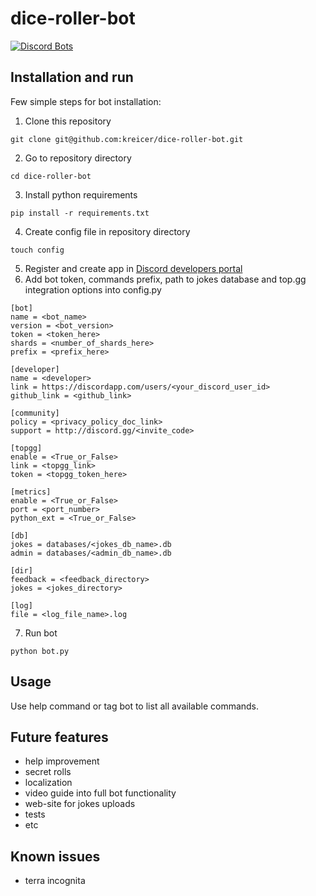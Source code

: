 # dice-roller-bot

[![Discord Bots](https://top.gg/api/widget/servers/809017610111942686.svg)](https://top.gg/bot/809017610111942686)

## Installation and run
Few simple steps for bot installation:
1. Clone this repository
```console
git clone git@github.com:kreicer/dice-roller-bot.git
```
2. Go to repository directory
```console
cd dice-roller-bot
```
3. Install python requirements
```console
pip install -r requirements.txt
```
4. Create config file in repository directory
```console
touch config
```
5. Register and create app in [Discord developers portal](https://discord.com/developers/applications/)
6. Add bot token, commands prefix, path to jokes database and top.gg integration options into config.py
```console
[bot]
name = <bot_name>
version = <bot_version>
token = <token_here>
shards = <number_of_shards_here>
prefix = <prefix_here>

[developer]
name = <developer>
link = https://discordapp.com/users/<your_discord_user_id>
github_link = <github_link>

[community]
policy = <privacy_policy_doc_link>
support = http://discord.gg/<invite_code>

[topgg]
enable = <True_or_False>
link = <topgg_link>
token = <topgg_token_here>

[metrics]
enable = <True_or_False>
port = <port_number>
python_ext = <True_or_False>

[db]
jokes = databases/<jokes_db_name>.db
admin = databases/<admin_db_name>.db

[dir]
feedback = <feedback_directory>
jokes = <jokes_directory>

[log]
file = <log_file_name>.log
```
7. Run bot
```console
python bot.py
```

## Usage
Use help command or tag bot to list all available commands.


## Future features
- help improvement
- secret rolls
- localization
- video guide into full bot functionality
- web-site for jokes uploads
- tests
- etc

## Known issues
- terra incognita
